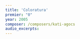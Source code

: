```yaml
---
title: 'Coloratura'
premier: "0"
year: 2005
composer: /composers/kati-agocs
audio_excerpts: 
---
```

